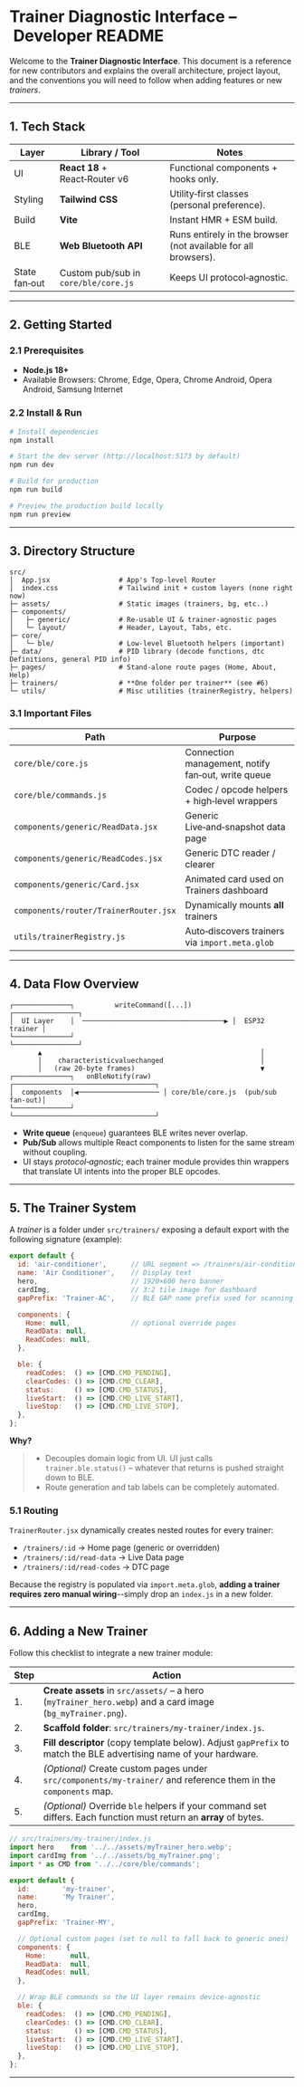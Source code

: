 # Trainer Diagnostic Interface – Developer README

Welcome to the **Trainer Diagnostic Interface**.  This document is a reference for new contributors and explains the overall architecture, project layout, and the conventions you will need to follow when adding features or new *trainers*.

---

## 1. Tech Stack

| Layer             | Library / Tool                       | Notes                                                          |
| ----------------- | ------------------------------------ | -------------------------------------------------------------- |
| UI                | **React 18** + React‑Router v6       | Functional components + hooks only.                            |
| Styling           | **Tailwind CSS**                     | Utility‑first classes (personal preference).                   |
| Build             | **Vite**                             | Instant HMR + ESM build.                                       |
| BLE               | **Web Bluetooth API**                | Runs entirely in the browser (not available for all browsers). |
| State fan‑out     | Custom pub/sub in `core/ble/core.js` | Keeps UI protocol‑agnostic.                                    |

---

## 2. Getting Started

### 2.1 Prerequisites

- **Node.js 18+**
- Available Browsers: Chrome, Edge, Opera, Chrome Android, Opera Android, Samsung Internet

### 2.2 Install & Run

```bash
# Install dependencies
npm install

# Start the dev server (http://localhost:5173 by default)
npm run dev

# Build for production
npm run build

# Preview the production build locally
npm run preview
```

---

## 3. Directory Structure

```
src/
│  App.jsx                 # App's Top‑level Router
│  index.css               # Tailwind init + custom layers (none right now)
├─ assets/                 # Static images (trainers, bg, etc..)
├─ components/
│   ├─ generic/            # Re‑usable UI & trainer‑agnostic pages
│   └─ layout/             # Header, Layout, Tabs, etc.
├─ core/
│   └─ ble/                # Low‑level Bluetooth helpers (important)
├─ data/                   # PID library (decode functions, dtc Definitions, general PID info)
├─ pages/                  # Stand‑alone route pages (Home, About, Help)
├─ trainers/               # **One folder per trainer** (see #6)
└─ utils/                  # Misc utilities (trainerRegistry, helpers)
```

### 3.1 Important Files

| Path                                  | Purpose                                            |
| ------------------------------------- | -------------------------------------------------- |
| `core/ble/core.js`                    | Connection management, notify fan‑out, write queue |
| `core/ble/commands.js`                | Codec / opcode helpers + high‑level wrappers       |
| `components/generic/ReadData.jsx`     | Generic Live‑and‑snapshot data page                |
| `components/generic/ReadCodes.jsx`    | Generic DTC reader / clearer                       |
| `components/generic/Card.jsx`         | Animated card used on Trainers dashboard           |
| `components/router/TrainerRouter.jsx` | Dynamically mounts **all** trainers                |
| `utils/trainerRegistry.js`            | Auto‑discovers trainers via `import.meta.glob`     |

---

## 4. Data Flow Overview

```
┌──────────────┐          writeCommand([...])          ┌────────────────┐
│  UI Layer    │  ───────────────────────────────────▶ │  ESP32 trainer │
└──────────────┘                                       └────────────────┘
       ▲                                                      │
       │    characteristicvaluechanged                        │
       │   (raw 20‑byte frames)                               ▼
┌──────────────┐   onBleNotify(raw)   ┌───────────────────────────────────┐
│  components  │◀──────────────────── │ core/ble/core.js  (pub/sub fan‑out)│
└──────────────┘                     └───────────────────────────────────┘
```

- **Write queue** (`enqueue`) guarantees BLE writes never overlap.
- **Pub/Sub** allows multiple React components to listen for the same stream without coupling.
- UI stays *protocol‑agnostic*; each trainer module provides thin wrappers that translate UI intents into the proper BLE opcodes.

---

## 5. The Trainer System

A *trainer* is a folder under `src/trainers/` exposing a default export with the following signature (example):

```js
export default {
  id: 'air-conditioner',      // URL segment => /trainers/air-conditioner
  name: 'Air Conditioner',    // Display text
  hero,                       // 1920×600 hero banner
  cardImg,                    // 3:2 tile image for dashboard
  gapPrefix: 'Trainer-AC',    // BLE GAP name prefix used for scanning

  components: {
    Home: null,               // optional override pages
    ReadData: null,
    ReadCodes: null,
  },

  ble: {
    readCodes:  () => [CMD.CMD_PENDING],
    clearCodes: () => [CMD.CMD_CLEAR],
    status:     () => [CMD.CMD_STATUS],
    liveStart:  () => [CMD.CMD_LIVE_START],
    liveStop:   () => [CMD.CMD_LIVE_STOP],
  },
};
```
**Why?**
> - Decouples domain logic from UI. UI just calls `trainer.ble.status()` – whatever that returns is pushed straight down to BLE.
> - Route generation and tab labels can be completely automated.

### 5.1 Routing

`TrainerRouter.jsx` dynamically creates nested routes for every trainer:

- `/trainers/:id` -> Home page (generic or overridden)
- `/trainers/:id/read-data` -> Live Data page
- `/trainers/:id/read-codes` -> DTC page

Because the registry is populated via `import.meta.glob`, **adding a trainer requires zero manual wiring**--simply drop an `index.js` in a new folder.

---

## 6. Adding a New Trainer  

Follow this checklist to integrate a new trainer module:

| Step | Action                                                                                                            |
| ---- | ----------------------------------------------------------------------------------------------------------------- |
| 1.   | **Create assets** in `src/assets/` – a hero (`myTrainer_hero.webp`) and a card image (`bg_myTrainer.png`).        |
| 2.   | **Scaffold folder**: `src/trainers/my-trainer/index.js`.                                                          |
| 3.   | **Fill descriptor** (copy template below). Adjust `gapPrefix` to match the BLE advertising name of your hardware. |
| 4.   | *(Optional)* Create custom pages under `src/components/my-trainer/` and reference them in the `components` map.   |
| 5.   | *(Optional)* Override `ble` helpers if your command set differs. Each function must return an **array** of bytes. |

```js
// src/trainers/my-trainer/index.js
import hero    from '../../assets/myTrainer_hero.webp';
import cardImg from '../../assets/bg_myTrainer.png';
import * as CMD from '../../core/ble/commands';

export default {
  id:        'my-trainer',
  name:      'My Trainer',
  hero,
  cardImg,
  gapPrefix: 'Trainer-MY',

  // Optional custom pages (set to null to fall back to generic ones)
  components: {
    Home:      null,
    ReadData:  null,
    ReadCodes: null,
  },

  // Wrap BLE commands so the UI layer remains device‑agnostic
  ble: {
    readCodes:  () => [CMD.CMD_PENDING],
    clearCodes: () => [CMD.CMD_CLEAR],
    status:     () => [CMD.CMD_STATUS],
    liveStart:  () => [CMD.CMD_LIVE_START],
    liveStop:   () => [CMD.CMD_LIVE_STOP],
  },
};
```
---